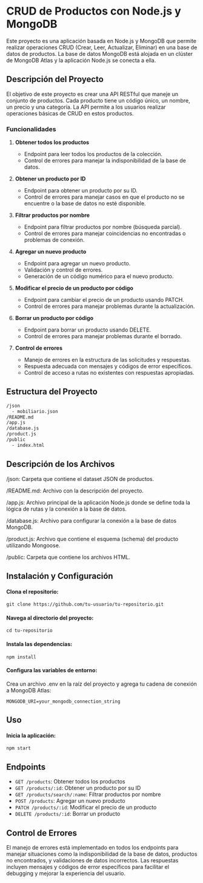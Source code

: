 # CRUD de Productos con Node.js y MongoDB

Este proyecto es una aplicación basada en Node.js y MongoDB que permite realizar operaciones CRUD (Crear, Leer, Actualizar, Eliminar) en una base de datos de productos. La base de datos MongoDB está alojada en un clúster de MongoDB Atlas y la aplicación Node.js se conecta a ella.

## Descripción del Proyecto

El objetivo de este proyecto es crear una API RESTful que maneje un conjunto de productos. Cada producto tiene un código único, un nombre, un precio y una categoría. La API permite a los usuarios realizar operaciones básicas de CRUD en estos productos.

### Funcionalidades

1. **Obtener todos los productos**
   - Endpoint para leer todos los productos de la colección.
   - Control de errores para manejar la indisponibilidad de la base de datos.

2. **Obtener un producto por ID**
   - Endpoint para obtener un producto por su ID.
   - Control de errores para manejar casos en que el producto no se encuentre o la base de datos no esté disponible.

3. **Filtrar productos por nombre**
   - Endpoint para filtrar productos por nombre (búsqueda parcial).
   - Control de errores para manejar coincidencias no encontradas o problemas de conexión.

4. **Agregar un nuevo producto**
   - Endpoint para agregar un nuevo producto.
   - Validación y control de errores.
   - Generación de un código numérico para el nuevo producto.

5. **Modificar el precio de un producto por código**
   - Endpoint para cambiar el precio de un producto usando PATCH.
   - Control de errores para manejar problemas durante la actualización.

6. **Borrar un producto por código**
   - Endpoint para borrar un producto usando DELETE.
   - Control de errores para manejar problemas durante el borrado.

7. **Control de errores**
   - Manejo de errores en la estructura de las solicitudes y respuestas.
   - Respuesta adecuada con mensajes y códigos de error específicos.
   - Control de acceso a rutas no existentes con respuestas apropiadas.

## Estructura del Proyecto

```bash
/json 
  - mobiliario.json
/README.md
/app.js
/database.js
/product.js
/public
  - index.html
```

## Descripción de los Archivos
/json: Carpeta que contiene el dataset JSON de productos.

/README.md: Archivo con la descripción del proyecto.

/app.js: Archivo principal de la aplicación Node.js donde se define toda la lógica de rutas y la conexión a la base de datos.

/database.js: Archivo para configurar la conexión a la base de datos MongoDB.

/product.js: Archivo que contiene el esquema (schema) del producto utilizando Mongoose.

/public: Carpeta que contiene los archivos HTML.

## Instalación y Configuración
#### Clona el repositorio:

~~~
git clone https://github.com/tu-usuario/tu-repositorio.git
~~~

#### Navega al directorio del proyecto:

~~~
cd tu-repositorio
~~~

#### Instala las dependencias:

~~~
npm install
~~~

#### Configura las variables de entorno:

Crea un archivo .env en la raíz del proyecto y agrega tu cadena de conexión a MongoDB Atlas:

~~~
MONGODB_URI=your_mongodb_connection_string
~~~
## Uso
#### Inicia la aplicación:

~~~
npm start
~~~

  
## Endpoints
- `GET /products`: Obtener todos los productos
- `GET /products/:id`: Obtener un producto por su ID
- `GET /products/search/:name`: Filtrar productos por nombre
- `POST /products`: Agregar un nuevo producto
- `PATCH /products/:id`: Modificar el precio de un producto
- `DELETE /products/:id`: Borrar un producto

## Control de Errores
El manejo de errores está implementado en todos los endpoints para manejar situaciones como la indisponibilidad de la base de datos, productos no encontrados, y validaciones de datos incorrectos. Las respuestas incluyen mensajes y códigos de error específicos para facilitar el debugging y mejorar la experiencia del usuario.